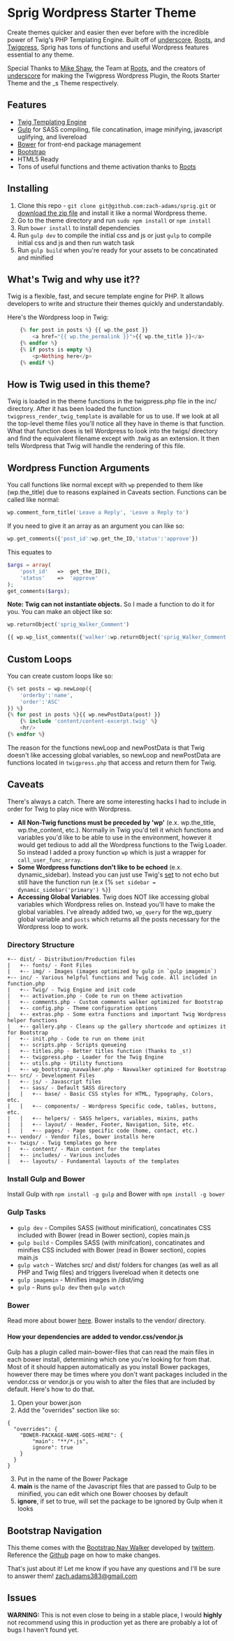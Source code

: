 Sprig Wordpress Starter Theme
=========

Create themes quicker and easier then ever before with the incredible power of Twig's PHP Templating Engine. Built off of [underscore](https://github.com/Automattic/_s/), [Roots](https://github.com/roots/roots), and [Twigpress](https://wordpress.org/plugins/twigpress/), Sprig has tons of functions and useful Wordpress features essential to any theme.

Special Thanks to [Mike Shaw](https://profiles.wordpress.org/mikeshaw217/), the Team at [Roots](http://roots.io), and the creators of [underscore](https://github.com/Automattic/_s) for making the Twigpress Wordpress Plugin, the Roots Starter Theme and the _s Theme respectively.

## Features

* [Twig Templating Engine](http://twig.sensiolabs.org/)
* [Gulp](http://gulpjs.com/) for SASS compiling, file concatination, image minifying, javascript uglifying, and livereload
* [Bower](http://bower.io/) for front-end package management
* [Bootstrap](http://getbootstrap.com/)
* HTML5 Ready
* Tons of useful functions and theme activation thanks to [Roots](https://github.com/roots/roots)

## Installing

1. Clone this repo - `git clone git@github.com:zach-adams/sprig.git` or [download the zip file](https://github.com/zach-adams/sprig/archive/master.zip) and install it like a normal Wordpress theme.
2. Go to the theme directory and run `sudo npm install` or `npm install`
3. Run `bower install` to install dependencies
4. Run `gulp dev` to compile the initial css and js or just `gulp` to compile initial css and js and then run watch task
5. Run `gulp build` when you're ready for your assets to be concatinated and minified

## What's Twig and why use it??

Twig is a flexible, fast, and secure template engine for PHP. It allows developers to write and structure their themes quickly and understandably. 

Here's the Wordpress loop in Twig:

```php
    {% for post in posts %} {{ wp.the_post }}
        <a href="{{ wp.the_permalink }}">{{ wp.the_title }}</a>
    {% endfor %}
    {% if posts is empty %}
        <p>Nothing here</p>
    {% endif %}
```

## How is Twig used in this theme?

Twig is loaded in the theme functions in the twigpress.php file in the inc/ directory. After it has been loaded the function `twigpress_render_twig_template` is available for us to use. If we look at all the top-level theme files you'll notice all they have in theme is that function. What that function does is tell Wordpress to look into the twigs/ directory and find the equivalent filename except with .twig as an extension. It then tells Wordpress that Twig will handle the rendering of this file.

## Wordpress Function Arguments

You call functions like normal except with `wp` prepended to them like (wp.the_title) due to reasons explained in Caveats section. Functions can be called like normal:

```php
wp.comment_form_title('Leave a Reply', 'Leave a Reply to')
```

If you need to give it an array as an argument you can like so:

```php
wp.get_comments({'post_id':wp.get_the_ID,'status':'approve'})
```

This equates to

```php
$args = array(
    'post_id'   =>  get_the_ID(),
    'status'    =>  'approve'
);
get_comments($args);    
```

**Note: Twig can not instantiate objects.** So I made a function to do it for you. You can make an object like so:

```php
wp.returnObject('sprig_Walker_Comment')

{{ wp.wp_list_comments({'walker':wp.returnObject('sprig_Walker_Comment')}, comments) }}
```

## Custom Loops

You can create custom loops like so:

```php
{% set posts = wp.newLoop({
    'orderby':'name',
    'order':'ASC'
}) %}
{% for post in posts %}{{ wp.newPostData(post) }}
    {% include 'content/content-excerpt.twig' %}
    <hr/>
{% endfor %}
```

The reason for the functions newLoop and newPostData is that Twig doesn't like accessing global variables, so newLoop and newPostData are functions located in `twigpress.php` that access and return them for Twig.

## Caveats

There's always a catch. There are some interesting hacks I had to include in order for Twig to play nice with Wordpress. 

- **All Non-Twig functions must be preceded by 'wp'** (e.x. wp.the_title, wp.the_content, etc.). Normally in Twig you'd tell it which functions and variables you'd like to be able to use in the environment, however it would get tedious to add all the Wordpress functions to the Twig Loader. So instead I added a proxy function `wp` which is just a wrapper for `call_user_func_array`. 
- **Some Wordpress functions don't like to be echoed** (e.x. dynamic_sidebar). Instead you can just use Twig's [set](http://twig.sensiolabs.org/doc/tags/set.html) to not echo but still have the function run (e.x {% `set sidebar = dynamic_sidebar('primary') %}`)
- **Accessing Global Variables**. Twig does NOT like accessing global variables which Wordpress relies on. Instead you'll have to make the global variables. I've already added two, `wp_query` for the wp_query global variable and `posts` which returns all the posts necessary for the Wordpress loop to work. 

### Directory Structure

```
+-- dist/ - Distribution/Production files
|   +-- fonts/ - Font Files
|   +-- img/ - Images (images optimized by gulp in `gulp imagemin`)
+-- inc/ - Various helpful functions and Twig code. All included in function.php
|   +-- Twig/ - Twig Engine and init code
|   +-- activation.php - Code to run on theme activation
|   +-- comments.php - Custom comments walker optimized for Bootstrap
|   +-- config.php - Theme configuration options
|   +-- extras.php - Some extra functions and important Twig Wordpress helper functions
|   +-- gallery.php - Cleans up the gallery shortcode and optimizes it for Bootstrap
|   +-- init.php - Code to run on theme init
|   +-- scripts.php - Scripts queueing
|   +-- titles.php - Better titles function (Thanks to _s!)
|   +-- twigpress.php - Loader for the Twig Engine
|   +-- utils.php - Utility functions
|   +-- wp_bootstrap_navwalker.php - Navwalker optimized for Bootstrap
+-- src/ - Development Files
|   +-- js/ - Javascript files
|   +-- sass/ - Default SASS directory
|	|	+-- base/ - Basic CSS styles for HTML, Typography, Colors, etc.
|	|	+-- components/ - Wordpress Specific code, tables, buttons, etc.
|	|	+-- helpers/ - SASS helpers, variables, mixins, paths
|	|	+-- layout/ - Header, Footer, Navigation, Site, etc.
|	|	+-- pages/ - Page specific code (home, contact, etc.)
+-- vendor/ - Vendor files, bower installs here
+-- twigs/ - Twig templates go here
|   +-- content/ - Main content for the templates
|   +-- includes/ - Various includes
|   +-- layouts/ - Fundamental layouts of the templates
```

### Install Gulp and Bower

Install Gulp with `npm install -g gulp` and Bower with `npm install -g bower`

### Gulp Tasks

* `gulp dev` - Compiles SASS (without minification), concatinates CSS included with Bower (read in Bower section), copies main.js
* `gulp build` - Compiles SASS (with minifcation), concatinates and minifies CSS included with Bower (read in Bower section), copies main.js
* `gulp watch` - Watches src/ and dist/ folders for changes (as well as all PHP and Twig files) and triggers livereload when it detects one
* `gulp imagemin` - Minifies images in /dist/img
* `gulp` - Runs `gulp dev` then `gulp watch`

### Bower

Read more about bower [here](http://bower.io/). Bower installs to the vendor/ directory. 

#### How your dependencies are added to vendor.css/vendor.js

Gulp has a plugin called main-bower-files that can read the main files in each bower install, determining which one you're looking for from that. Most of it should happen automatically as you install Bower packages, however there may be times where you don't want packages included in the vendor.css or vendor.js or you wish to alter the files that are included by default. Here's how to do that. 

1. Open your bower.json
2. Add the "overrides" section like so:

```
{
  "overrides": {
    "BOWER-PACKAGE-NAME-GOES-HERE": {
    	"main": "**/*.js",
      	ignore": true
    }
  }
}
```
3. Put in the name of the Bower Package
4. **main** is the name of the Javascript files that are passed to Gulp to be minified, you can edit which one Bower chooses by default
5. **ignore**, if set to true, will set the package to be ignored by Gulp when it looks

## Bootstrap Navigation

This theme comes with the [Bootstrap Nav Walker](https://github.com/twittem/wp-bootstrap-navwalker) developed by [twittem](https://github.com/twittem/). Reference the [Github](https://github.com/twittem/wp-bootstrap-navwalker) page on how to make changes.

That's just about it! Let me know if you have any questions and I'll be sure to answer them! [zach.adams383@gmail.com](mailto:zach-adams383@gmail.com)

## Issues

**WARNING:** This is not even close to being in a stable place, I would **highly** not recommend using this in production yet as there are probably a lot of bugs I haven't found yet. 